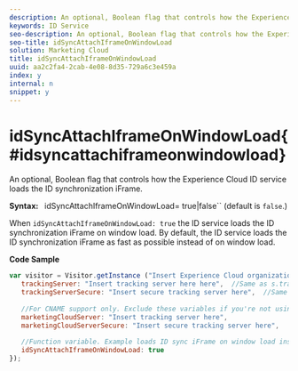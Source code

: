 ```yaml
---
description: An optional, Boolean flag that controls how the Experience Cloud ID service loads the ID synchronization iFrame.
keywords: ID Service
seo-description: An optional, Boolean flag that controls how the Experience Cloud ID service loads the ID synchronization iFrame.
seo-title: idSyncAttachIframeOnWindowLoad
solution: Marketing Cloud
title: idSyncAttachIframeOnWindowLoad
uuid: aa2c2fa4-2cab-4e08-8d35-729a6c3e459a
index: y
internal: n
snippet: y
---
```


# idSyncAttachIframeOnWindowLoad{#idsyncattachiframeonwindowload}

An optional, Boolean flag that controls how the Experience Cloud ID service loads the ID synchronization iFrame.

 **Syntax:** ` `idSyncAttachIframeOnWindowLoad= true|false`` (default is `false`.)

When `idSyncAttachIframeOnWindowLoad: true` the ID service loads the ID synchronization iFrame on window load. By default, the ID service loads the ID synchronization iFrame as fast as possible instead of on window load.

**Code Sample**

```js
var visitor = Visitor.getInstance ("Insert Experience Cloud organization ID here",{ 
   trackingServer: "Insert tracking server here here",  //Same as s.trackingServer 
   trackingServerSecure: "Insert secure tracking server here",  //Same as s.trackingServerSecure 
 
   //For CNAME support only. Exclude these variables if you're not using CNAME 
   marketingCloudServer: "Insert tracking server here", 
   marketingCloudServerSecure: "Insert secure tracking server here", 
 
   //Function variable. Example loads ID sync iFrame on window load instad of ASAP. 
   idSyncAttachIframeOnWindowLoad: true 
});
```

